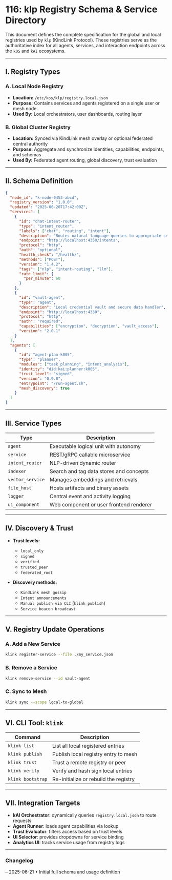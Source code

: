 # 116: klp Registry Schema & Service Directory

This document defines the complete specification for the global and local registries used by `klp` (KindLink Protocol). These registries serve as the authoritative index for all agents, services, and interaction endpoints across the `kOS` and `kAI` ecosystems.

---

## I. Registry Types

### A. Local Node Registry

- **Location:** `/etc/kos/klp/registry.local.json`
- **Purpose:** Contains services and agents registered on a single user or mesh node.
- **Used By:** Local orchestrators, user dashboards, routing layer

### B. Global Cluster Registry

- **Location:** Synced via KindLink mesh overlay or optional federated central authority
- **Purpose:** Aggregate and synchronize identities, capabilities, endpoints, and schemas
- **Used By:** Federated agent routing, global discovery, trust evaluation

---

## II. Schema Definition

```json
{
  "node_id": "k-node-0453-abcd",
  "registry_version": "1.0.0",
  "updated": "2025-06-20T17:42:00Z",
  "services": [
    {
      "id": "chat-intent-router",
      "type": "intent_router",
      "labels": ["chat", "routing", "intent"],
      "description": "Routes natural language queries to appropriate services.",
      "endpoint": "http://localhost:4350/intents",
      "protocol": "http",
      "auth": "optional",
      "health_check": "/healthz",
      "methods": ["POST"],
      "version": "1.4.2",
      "tags": ["nlp", "intent-routing", "llm"],
      "rate_limit": {
        "per_minute": 60
      }
    },
    {
      "id": "vault-agent",
      "type": "agent",
      "description": "Local credential vault and secure data handler",
      "endpoint": "http://localhost:4330",
      "protocol": "http",
      "auth": "required",
      "capabilities": ["encryption", "decryption", "vault_access"],
      "version": "2.0.1"
    }
  ],
  "agents": [
    {
      "id": "agent-plan-k005",
      "type": "planner",
      "modules": ["task_planning", "intent_analysis"],
      "identity": "did:kai:planner:k005",
      "trust_level": "signed",
      "version": "0.9.8",
      "entrypoint": "/run-agent.sh",
      "mesh_discovery": true
    }
  ]
}
```

---

## III. Service Types

| Type             | Description                             |
| ---------------- | --------------------------------------- |
| `agent`          | Executable logical unit with autonomy   |
| `service`        | REST/gRPC callable microservice         |
| `intent_router`  | NLP-driven dynamic router               |
| `indexer`        | Search and tag data stores and concepts |
| `vector_service` | Manages embeddings and retrievals       |
| `file_host`      | Hosts artifacts and binary assets       |
| `logger`         | Central event and activity logging      |
| `ui_component`   | Web component or user frontend renderer |

---

## IV. Discovery & Trust

- **Trust levels:**

  - `local_only`
  - `signed`
  - `verified`
  - `trusted_peer`
  - `federated_root`

- **Discovery methods:**

  - `KindLink mesh gossip`
  - `Intent announcements`
  - `Manual publish via CLI` (`klink publish`)
  - `Service beacon broadcast`

---

## V. Registry Update Operations

### A. Add a New Service

```bash
klink register-service --file ./my_service.json
```

### B. Remove a Service

```bash
klink remove-service --id vault-agent
```

### C. Sync to Mesh

```bash
klink sync --scope local-to-global
```

---

## VI. CLI Tool: `klink`

| Command           | Description                           |
| ----------------- | ------------------------------------- |
| `klink list`      | List all local registered entries     |
| `klink publish`   | Publish local registry entry to mesh  |
| `klink trust`     | Trust a remote registry or peer       |
| `klink verify`    | Verify and hash sign local entries    |
| `klink bootstrap` | Re-initialize or rebuild the registry |

---

## VII. Integration Targets

- **kAI Orchestrator**: dynamically queries `registry.local.json` to route requests
- **Agent Runner**: loads agent capabilities via lookup
- **Trust Evaluator**: filters access based on trust levels
- **UI Selector**: provides dropdowns for service binding
- **Analytics UI**: tracks service usage from registry logs

---

### Changelog

– 2025-06-21 • Initial full schema and usage definition


